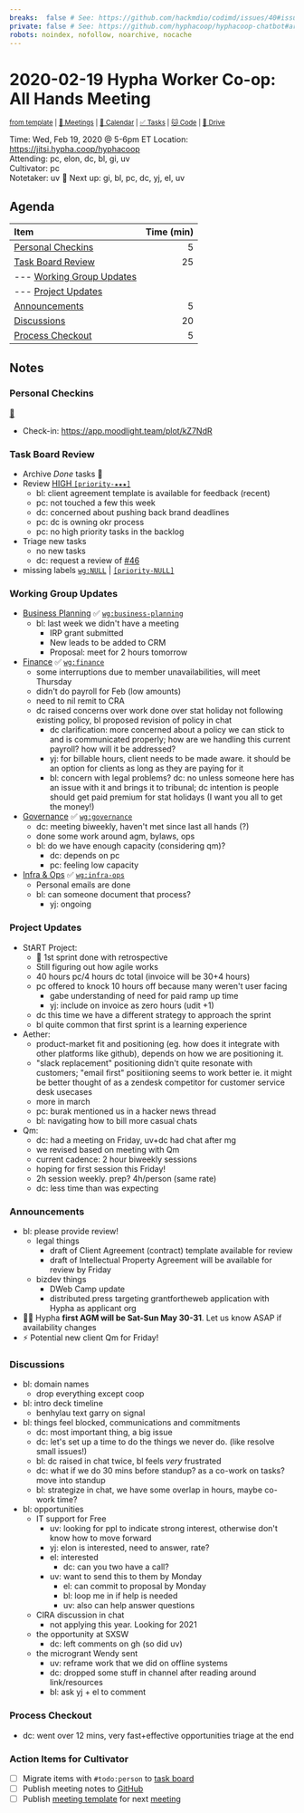 ```yaml
---
breaks:  false # See: https://github.com/hackmdio/codimd/issues/40#issuecomment-172927690
private: false # See: https://github.com/hyphacoop/hyphacoop-chatbot#archive
robots: noindex, nofollow, noarchive, nocache
---
```

# 2020-02-19 Hypha Worker Co-op: All Hands Meeting

<sup>[from template][template] | [:notebook: Meetings][meetings] | [:date: Calendar][calendar] | [:white_check_mark: Tasks][tasks] | [:cat: Code][gh] | [:open_file_folder: Drive][gdrive]</sup>

Time:       Wed, Feb 19, 2020 @ 5-6pm ET 
Location:   https://jitsi.hypha.coop/hyphacoop  
Attending:  pc, elon, dc, bl, gi, uv   
Cultivator: pc  
Notetaker:  uv :raising_hand: Next up: gi, bl, pc, dc, yj, el, uv

## Agenda

| Item                                        | Time (min) |
|:--------------------------------------------|-----------:|
| [Personal Checkins](#Personal-Checkins)     |          5 |
| [Task Board Review](#Task-Board-Review)     |         25 |
| --- [Working Group Updates](#Working-Group-Updates) |    |
| --- [Project Updates](#Project-Updates)     |            |
| [Announcements](#Announcements)             |          5 |
| [Discussions](#Discussions)                 |         20 |
| [Process Checkout](#Process-Checkout)       |          5 |

## Notes

### Personal Checkins
[:thought_balloon:](https://museumhack.com/list-icebreakers-questions/)
- Check-in: https://app.moodlight.team/plot/kZ7NdR

### Task Board Review

- Archive _Done_ tasks :tada:
- Review [HIGH `[priority-★★★]`][l-pri-hi]
    - bl: client agreement template is available for feedback (recent)
    - pc: not touched a few this week
    - dc: concerned about pushing back brand deadlines
    - pc: dc is owning okr process
    - pc: no high priority tasks in the backlog
- Triage new tasks
    - no new tasks
    - dc: request a review of [#46](https://github.com/hyphacoop/organizing/issues/46)
- missing labels [`wg:NULL`][l-none] | [`[priority-NULL]`][l-pri-none]

### Working Group Updates

- [Business Planning][biz-wg] :white_check_mark: [`wg:business-planning`][l-biz]
    - bl: last week we didn't have a meeting
        - IRP grant submitted
        - New leads to be added to CRM
        - Proposal: meet for 2 hours tomorrow
- [Finance][fin-wg] :white_check_mark: [`wg:finance`][l-fin]
    - some interruptions due to member unavailabilities, will meet Thursday
    - didn't do payroll for Feb (low amounts)
    - need to nil remit to CRA
    - dc raised concerns over work done over stat holiday not following existing policy, bl proposed revision of policy in chat
        - dc clarification: more concerned about a policy we can stick to and is communicated properly; how are we handling this current payroll? how will it be addressed?
        - yj: for billable hours, client needs to be made aware. it should be an option for clients as long as they are paying for it
        - bl: concern with legal problems? dc: no unless someone here has an issue with it and brings it to tribunal; dc intention is people should get paid premium for stat holidays (I want you all to get the money!)
- [Governance][gov-wg] :white_check_mark: [`wg:governance`][l-gov]
    - dc: meeting biweekly, haven't met since last all hands (?)
    - done some work around agm, bylaws, ops
    - bl: do we have enough capacity (considering qm)?
        - dc: depends on pc
        - pc: feeling low capacity
- [Infra & Ops][ops-wg] :white_check_mark: [`wg:infra-ops`][l-ops]
    - Personal emails are done
    - bl: can someone document that process?
        - yj: ongoing

### Project Updates

- StART Project: 
    - :tada: 1st sprint done with retrospective
    - Still figuring out how agile works
    - 40 hours pc/4 hours dc total (invoice will be 30+4 hours)
    - pc offered to knock 10 hours off because many weren't user facing
        - gabe understanding of need for paid ramp up time
        - yj: include on invoice as zero hours (udit +1)
    - dc this time we have a different strategy to approach the sprint
    - bl quite common that first sprint is a learning experience
- Aether:
    - product-market fit and positioning (eg. how does it integrate with other platforms like github), depends on how we are positioning it.
    - "slack replacement" positioning didn't quite resonate with customers; "email first" positiioning seems to work better ie. it might be better thought of as a zendesk competitor for customer service desk usecases
    - more in march
    - pc: burak mentioned us in a hacker news thread
    - bl: navigating how to bill more casual chats
- Qm:
    - dc: had a meeting on Friday, uv+dc had chat after mg
    - we revised based on meeting with Qm
    - current cadence: 2 hour biweekly sessions
    - hoping for first session this Friday!
    - 2h session weekly. prep? 4h/person (same rate)
    - dc: less time than was expecting

### Announcements

- bl: please provide review!
    - legal things
        - draft of Client Agreement (contract) template available for review
        - draft of Intellectual Property Agreement will be available for review by Friday
    - bizdev things
        - DWeb Camp update
        - distributed.press targeting grantfortheweb application with Hypha as applicant org
- 🏁📢 Hypha **first AGM will be Sat-Sun May 30-31**. Let us know ASAP if availability changes
- ⚡ Potential new client Qm for Friday!

### Discussions

- bl: domain names
    - drop everything except coop
- bl: intro deck timeline
    - benhylau text garry on signal
- bl: things feel blocked, communications and commitments
    - dc: most important thing, a big issue
    - dc: let's set up a time to do the things we never do. (like resolve small issues!)
    - bl: dc raised in chat twice, bl feels _very_ frustrated
    - dc: what if we do 30 mins before standup?  as a co-work on tasks? move into standup
    - bl: strategize in chat, we have some overlap in hours, maybe co-work time?
- bl: opportunities
    - IT support for Free
        - uv: looking for ppl to indicate strong interest, otherwise don't know how to move forward
        - yj: elon is interested, need to answer, rate?
        - el: interested
            - dc: can you two have a call?
        - uv: want to send this to them by Monday
            - el: can commit to proposal by Monday
            - bl: loop me in if help is needed
            - uv: also can help answer questions
    - CIRA discussion in chat
        - not applying this year. Looking for 2021
    - the opportunity at SXSW
        - dc: left comments on gh (so did uv)
    - the microgrant Wendy sent
        - uv: reframe work that we did on offline systems
        - dc: dropped some stuff in channel after reading around link/resources
        - bl: ask yj + el to comment

### Process Checkout

- dc: went over 12 mins, very fast+effective opportunities triage at the end

### Action Items for Cultivator

- [ ] Migrate items with `#todo:person` to [task board][tasks]
- [ ] Publish meeting notes to [GitHub][gh]
- [ ] Publish [meeting template][template] for next [meeting][meetings]

<!-- Links: Important -->
[template]: https://link.hypha.coop/template
[meetings]: https://link.hypha.coop/meetings
[calendar]: https://link.hypha.coop/calendar
[tasks]:    https://link.hypha.coop/tasks
[gh]:       https://link.hypha.coop/gh
[gdrive]:   https://link.hypha.coop/gdrive

<!-- Links: Labels -->
[l-pri-hi]: https://github.com/orgs/hyphacoop/projects/2?card_filter_query=label:[priority-★★★]
[l-pri-md]: https://github.com/orgs/hyphacoop/projects/2?card_filter_query=label:[priority-★★☆]
[l-pri-lo]: https://github.com/orgs/hyphacoop/projects/2?card_filter_query=label:[priority-★☆☆]
[l-pri-none]: https://github.com/orgs/hyphacoop/projects/2?card_filter_query=-label:[priority-★☆☆]+-label:[priority-★★☆]+-label:[priority-★★★]
[l-biz]: https://github.com/orgs/hyphacoop/projects/2?card_filter_query=label:"wg:business-planning"
[l-fin]: https://github.com/orgs/hyphacoop/projects/2?card_filter_query=label:"wg:finance"
[l-gov]: https://github.com/orgs/hyphacoop/projects/2?card_filter_query=label:"wg:governance
[l-ops]: https://github.com/orgs/hyphacoop/projects/2?card_filter_query=label:"wg:infra-ops"
[l-none]: https://github.com/orgs/hyphacoop/projects/2?card_filter_query=-label:wg:infra-ops+-label:wg:finance+-label:wg:governance+-label:wg:business-planning

<!-- Links: Working Groups -->
[biz-wg]: https://link.hypha.coop/biz-wg
[fin-wg]: https://link.hypha.coop/fin-wg
[gov-wg]: https://link.hypha.coop/gov-wg
[ops-wg]: https://link.hypha.coop/ops-wg